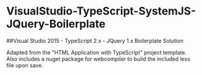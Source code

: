 # VisualStudio-TypeScript-SystemJS-JQuery-Boilerplate

##Visual Studio 2015 - TypeScript 2.x - JQuery 1.x Boilerplate Solution

Adapted from the "HTML Application with TypeScript" project template.  Also includes a nuget package for webcompiler to build the included less file upon save.

